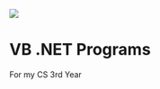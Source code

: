 ![](https://img.shields.io/badge/Visual%20Basic-2015-blueviolet.svg)
# VB .NET Programs
For my CS 3rd Year
